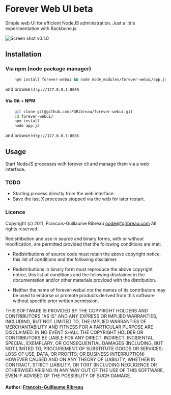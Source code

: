 # Forever Web UI beta

Simple web UI for efficient NodeJS administration.
Just a little experimentation with Backbone.js

![Screen shot v0.1.0](/fgribreau/forever-webui/raw/master/public/img/v0.1.0.png)

## Installation

### Via npm (node package manager)

``` bash
    npm install forever-webui && node node_modules/forever-webui/app.js
```

and browse ```http://127.0.0.1:8085```

#### Via Git + NPM

``` bash
    git clone git@github.com:FGRibreau/forever-webui.git
    cd forever-webui/
    npm install
    node app.js
```

and browse ```http://127.0.0.1:8085```

## Usage

Start NodeJS processes with forever cli and manage them via a web interface.

### TODO

* Starting process directly from the web interface
* Save the last X processes stopped via the web for later restart.


### Licence

Copyright (c) 2011, Francois-Guillaume Ribreau <node@fgribreau.com>
All rights reserved.

Redistribution and use in source and binary forms, with or without
modification, are permitted provided that the following conditions are met:

  - Redistributions of source code must retain the above copyright notice,
    this list of conditions and the following disclaimer.

  - Redistributions in binary form must reproduce the above copyright notice,
    this list of conditions and the following disclaimer in the documentation
    and/or other materials provided with the distribution.

  - Neither the name of forever-webui nor the names of its contributors
    may be used to endorse or promote products derived from this software
    without specific prior written permission.

THIS SOFTWARE IS PROVIDED BY THE COPYRIGHT HOLDERS AND CONTRIBUTORS "AS IS" AND
ANY EXPRESS OR IMPLIED WARRANTIES, INCLUDING, BUT NOT LIMITED TO, THE IMPLIED
WARRANTIES OF MERCHANTABILITY AND FITNESS FOR A PARTICULAR PURPOSE ARE
DISCLAIMED. IN NO EVENT SHALL THE COPYRIGHT HOLDER OR CONTRIBUTORS BE LIABLE
FOR ANY DIRECT, INDIRECT, INCIDENTAL, SPECIAL, EXEMPLARY, OR CONSEQUENTIAL
DAMAGES (INCLUDING, BUT NOT LIMITED TO, PROCUREMENT OF SUBSTITUTE GOODS OR
SERVICES; LOSS OF USE, DATA, OR PROFITS; OR BUSINESS INTERRUPTION) HOWEVER
CAUSED AND ON ANY THEORY OF LIABILITY, WHETHER IN CONTRACT, STRICT LIABILITY,
OR TORT (INCLUDING NEGLIGENCE OR OTHERWISE) ARISING IN ANY WAY OUT OF THE USE
OF THIS SOFTWARE, EVEN IF ADVISED OF THE POSSIBILITY OF SUCH DAMAGE.

#### Author: [Francois-Guillaume Ribreau][0]

[0]: http://fgribreau.com
